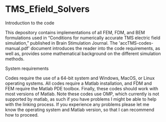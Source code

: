 # TMS_Efield_Solvers
Introduction to the code

This depository contains implementations of all FEM, FDM, and BEM formulations used in “Conditions for numerically accurate TMS electric field simulation,” published in Brain Stimulation Journal. The 'accTMS-codes-manual.pdf' document introduces the reader into the code requirements, as well as, provides some mathematical background on the different simulation methods.

System requirements

Codes require the use of a 64-bit system and Windows, MacOS, or Linux operating systems. All codes require a Matlab installation, and FDM and FEM require the Matlab PDE toolbox. Finally, these codes should work with most versions of Matlab. Note these codes use OMP, which currently is not supported by matlab, as such if you have problems I might be able to help with the linking process. If you experience any problems please let me know the operating system and Matlab version, so that I can recommend how to proceed. 